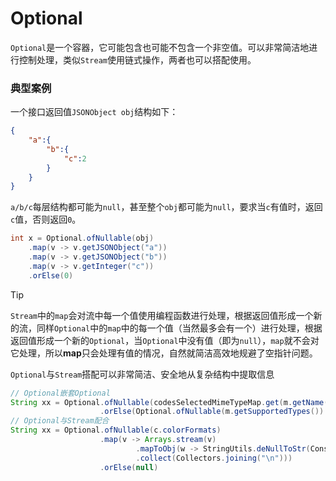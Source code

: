# Optional

`Optional`是一个容器，它可能包含也可能不包含一个非空值。可以非常简洁地进行控制处理，类似`Stream`使用链式操作，两者也可以搭配使用。

### 典型案例

一个接口返回值`JSONObject obj`结构如下：

```json
{
	"a":{
		"b":{
			"c":2
		}
	}
}
```

`a/b/c`每层结构都可能为`null`，甚至整个`obj`都可能为`null`，要求当`c`有值时，返回`c`值，否则返回`0`。

```java
int x = Optional.ofNullable(obj)
    .map(v -> v.getJSONObject("a"))
    .map(v -> v.getJSONObject("b"))
    .map(v -> v.getInteger("c"))
    .orElse(0)
```

> [!TIP]
>
> `Stream`中的`map`会对流中每一个值使用编程函数进行处理，根据返回值形成一个新的流，同样`Optional`中的`map`中的每一个值（当然最多会有一个）进行处理，根据返回值形成一个新的`Optional`，当`Optional`中没有值（即为`null`），`map`就不会对它处理，所以**map**只会处理有值的情况，自然就简洁高效地规避了空指针问题。

`Optional`与`Stream`搭配可以非常简洁、安全地从复杂结构中提取信息

```java
// Optional嵌套Optional
String xx = Optional.ofNullable(codesSelectedMimeTypeMap.get(m.getName()))
                    .orElse(Optional.ofNullable(m.getSupportedTypes()).map(v -> v[0]).orElse(null);
// Optional与Stream配合
String xx = Optional.ofNullable(c.colorFormats)
                    .map(v -> Arrays.stream(v)
                            .mapToObj(w -> StringUtils.deNullToStr(Constants.COLOR_FORMAT_MAP.get(w), w))
                            .collect(Collectors.joining("\n")))
                    .orElse(null)
```

